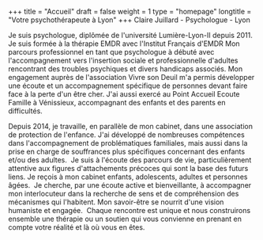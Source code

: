 +++
title = "Accueil"
draft = false
weight = 1
type = "homepage"
longtitle = "Votre psychothérapeute à Lyon"
+++
Claire Juillard - Psychologue - Lyon 
 
Je suis psychologue, diplômée de l'université Lumière-Lyon-II depuis 2011.
Je suis formée à la thérapie EMDR avec l'Institut Français d'EMDR
​
Mon parcours professionnel en tant que psychologue à débuté avec l'accompagnement vers l'insertion sociale et professionnelle d'adultes rencontrant des troubles psychiques et divers handicaps associés.
Mon engagement auprès de l'association Vivre son Deuil m'a permis développer une écoute et un accompagnement spécifique de personnes devant faire face à la perte d'un être cher.
J'ai aussi exercé au Point Accueil Ecoute Famille à Vénissieux, accompagnant des enfants et des parents en difficultés. 

Depuis 2014, je travaille, en parallèle de mon cabinet, dans une association de protection de l'enfance. 
J'ai développé de nombreuses compétences dans l'accompagnement de problématiques familiales, mais aussi dans la prise en charge de souffrances plus spécifiques concernant des enfants et/ou des adultes.
​
Je suis à l'écoute des parcours de vie, particulièrement attentive aux figures d'attachements précoces qui sont la base des futurs liens. Je reçois à mon cabinet enfants, adolescents, adultes et personnes âgées.
​
Je cherche, par une écoute active et bienveillante, à accompagner mon interlocuteur dans la recherche de sens et de compréhension des mécanismes qui l'habitent. Mon savoir-être se nourrit d'une vision humaniste et engagée. 
​
Chaque rencontre est unique et nous construirons ensemble une thérapie ou un soutien qui vous convienne en prenant en compte votre réalité et là où vous en êtes.